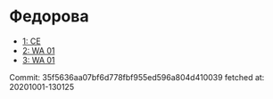 # Федорова
- [1: CE](1.md)
- [2: WA 01](2.md)
- [3: WA 01](3.md)

Commit: 35f5636aa07bf6d778fbf955ed596a804d410039
 fetched at: 20201001-130125
